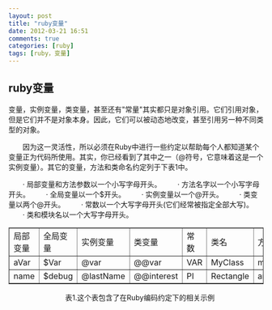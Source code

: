 ```yaml
---
layout: post
title: "ruby变量"
date: 2012-03-21 16:51
comments: true
categories: [ruby]
tags: [ruby，变量]
---
```

## ruby变量
变量，实例变量，类变量，甚至还有"常量"其实都只是对象引用。它们引用对象，但是它们并不是对象本身。因此，它们可以被动态地改变，甚至引用另一种不同类型的对象。

　　因为这一灵活性，所以必须在Ruby中进行一些约定以帮助每个人都知道某个变量正为代码所使用。其实，你已经看到了其中之一（@符号，它意味着这是一个实例变量）。其它的变量，方法和类命名约定列于下表1中。

　　· 局部变量和方法参数以一个小写字母开头。
　　· 方法名字以一个小写字母开头。
　　· 全局变量以一个$开头。
　　· 实例变量以一个@开头。
　　· 类变量以两个@开头。
　　· 常数以一个大写字母开头(它们经常被指定全部大写)。
　　· 类和模块名以一个大写字母开头。
<table width="90%" border="1" cellspacing="0" cellpadding="0" align="center">
<tbody>
<tr>
<td>局部变量</td>
<td>全局变量</td>
<td>实例变量</td>
<td>类变量</td>
<td>常数</td>
<td>类名</td>
<td>方法名</td>
</tr>
<tr>
<td>aVar</td>
<td>$Var</td>
<td>@var</td>
<td>@@var</td>
<td>VAR</td>
<td>MyClass</td>
<td>myMethod</td>
</tr>
<tr>
<td>name</td>
<td>$debug</td>
<td>@lastName</td>
<td>@@interest</td>
<td>PI</td>
<td>Rectangle</td>
<td>area</td>
</tr>
</tbody>
</table>
　　　　　　　　表1.这个表包含了在Ruby编码约定下的相关示例
